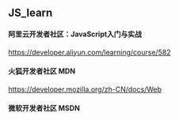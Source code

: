 ## JS_learn 
#### 阿里云开发者社区：JavaScript入门与实战
https://developer.aliyun.com/learning/course/582

#### 火狐开发者社区  MDN
https://developer.mozilla.org/zh-CN/docs/Web

#### 微软开发者社区  MSDN